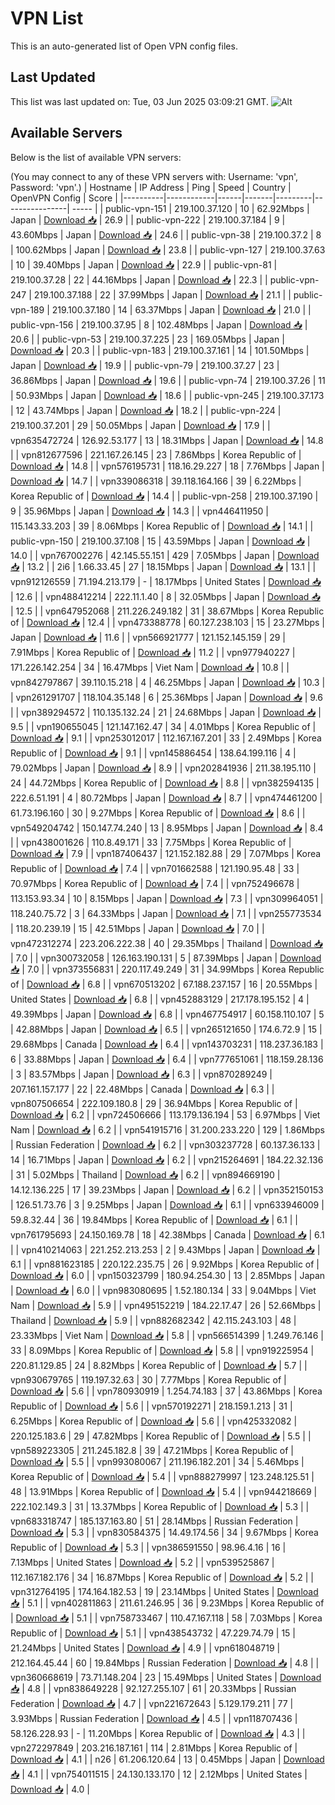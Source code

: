 # VPN List

This is an auto-generated list of Open VPN config files.

## Last Updated

This list was last updated on: Tue, 03 Jun 2025 03:09:21 GMT.
![Alt](https://repobeats.axiom.co/api/embed/186b98318ef1479477931607c1ad7d823f12451f.svg "Repobeats analytics image")

## Available Servers

Below is the list of available VPN servers:

(You may connect to any of these VPN servers with: Username: 'vpn', Password: 'vpn'.)
| Hostname | IP Address | Ping | Speed | Country | OpenVPN Config | Score |
|----------|------------|------|-------|---------|----------------| ----- |
| public-vpn-151 | 219.100.37.120 | 10 | 62.92Mbps | Japan | [Download 📥](./configs/server_0_JP.ovpn) | 26.9 |
| public-vpn-222 | 219.100.37.184 | 9 | 43.60Mbps | Japan | [Download 📥](./configs/server_1_JP.ovpn) | 24.6 |
| public-vpn-38 | 219.100.37.2 | 8 | 100.62Mbps | Japan | [Download 📥](./configs/server_2_JP.ovpn) | 23.8 |
| public-vpn-127 | 219.100.37.63 | 10 | 39.40Mbps | Japan | [Download 📥](./configs/server_3_JP.ovpn) | 22.9 |
| public-vpn-81 | 219.100.37.28 | 22 | 44.16Mbps | Japan | [Download 📥](./configs/server_4_JP.ovpn) | 22.3 |
| public-vpn-247 | 219.100.37.188 | 22 | 37.99Mbps | Japan | [Download 📥](./configs/server_5_JP.ovpn) | 21.1 |
| public-vpn-189 | 219.100.37.180 | 14 | 63.37Mbps | Japan | [Download 📥](./configs/server_6_JP.ovpn) | 21.0 |
| public-vpn-156 | 219.100.37.95 | 8 | 102.48Mbps | Japan | [Download 📥](./configs/server_7_JP.ovpn) | 20.6 |
| public-vpn-53 | 219.100.37.225 | 23 | 169.05Mbps | Japan | [Download 📥](./configs/server_8_JP.ovpn) | 20.3 |
| public-vpn-183 | 219.100.37.161 | 14 | 101.50Mbps | Japan | [Download 📥](./configs/server_9_JP.ovpn) | 19.9 |
| public-vpn-79 | 219.100.37.27 | 23 | 36.86Mbps | Japan | [Download 📥](./configs/server_10_JP.ovpn) | 19.6 |
| public-vpn-74 | 219.100.37.26 | 11 | 50.93Mbps | Japan | [Download 📥](./configs/server_11_JP.ovpn) | 18.6 |
| public-vpn-245 | 219.100.37.173 | 12 | 43.74Mbps | Japan | [Download 📥](./configs/server_12_JP.ovpn) | 18.2 |
| public-vpn-224 | 219.100.37.201 | 29 | 50.05Mbps | Japan | [Download 📥](./configs/server_13_JP.ovpn) | 17.9 |
| vpn635472724 | 126.92.53.177 | 13 | 18.31Mbps | Japan | [Download 📥](./configs/server_14_JP.ovpn) | 14.8 |
| vpn812677596 | 221.167.26.145 | 23 | 7.86Mbps | Korea Republic of | [Download 📥](./configs/server_15_KR.ovpn) | 14.8 |
| vpn576195731 | 118.16.29.227 | 18 | 7.76Mbps | Japan | [Download 📥](./configs/server_16_JP.ovpn) | 14.7 |
| vpn339086318 | 39.118.164.166 | 39 | 6.22Mbps | Korea Republic of | [Download 📥](./configs/server_17_KR.ovpn) | 14.4 |
| public-vpn-258 | 219.100.37.190 | 9 | 35.96Mbps | Japan | [Download 📥](./configs/server_18_JP.ovpn) | 14.3 |
| vpn446411950 | 115.143.33.203 | 39 | 8.06Mbps | Korea Republic of | [Download 📥](./configs/server_19_KR.ovpn) | 14.1 |
| public-vpn-150 | 219.100.37.108 | 15 | 43.59Mbps | Japan | [Download 📥](./configs/server_20_JP.ovpn) | 14.0 |
| vpn767002276 | 42.145.55.151 | 429 | 7.05Mbps | Japan | [Download 📥](./configs/server_21_JP.ovpn) | 13.2 |
| 2i6 | 1.66.33.45 | 27 | 18.15Mbps | Japan | [Download 📥](./configs/server_22_JP.ovpn) | 13.1 |
| vpn912126559 | 71.194.213.179 | - | 18.17Mbps | United States | [Download 📥](./configs/server_23_US.ovpn) | 12.6 |
| vpn488412214 | 222.11.1.40 | 8 | 32.05Mbps | Japan | [Download 📥](./configs/server_24_JP.ovpn) | 12.5 |
| vpn647952068 | 211.226.249.182 | 31 | 38.67Mbps | Korea Republic of | [Download 📥](./configs/server_25_KR.ovpn) | 12.4 |
| vpn473388778 | 60.127.238.103 | 15 | 23.27Mbps | Japan | [Download 📥](./configs/server_26_JP.ovpn) | 11.6 |
| vpn566921777 | 121.152.145.159 | 29 | 7.91Mbps | Korea Republic of | [Download 📥](./configs/server_27_KR.ovpn) | 11.2 |
| vpn977940227 | 171.226.142.254 | 34 | 16.47Mbps | Viet Nam | [Download 📥](./configs/server_28_VN.ovpn) | 10.8 |
| vpn842797867 | 39.110.15.218 | 4 | 46.25Mbps | Japan | [Download 📥](./configs/server_29_JP.ovpn) | 10.3 |
| vpn261291707 | 118.104.35.148 | 6 | 25.36Mbps | Japan | [Download 📥](./configs/server_30_JP.ovpn) | 9.6 |
| vpn389294572 | 110.135.132.24 | 21 | 24.68Mbps | Japan | [Download 📥](./configs/server_31_JP.ovpn) | 9.5 |
| vpn190655045 | 121.147.162.47 | 34 | 4.01Mbps | Korea Republic of | [Download 📥](./configs/server_32_KR.ovpn) | 9.1 |
| vpn253012017 | 112.167.167.201 | 33 | 2.49Mbps | Korea Republic of | [Download 📥](./configs/server_33_KR.ovpn) | 9.1 |
| vpn145886454 | 138.64.199.116 | 4 | 79.02Mbps | Japan | [Download 📥](./configs/server_34_JP.ovpn) | 8.9 |
| vpn202841936 | 211.38.195.110 | 24 | 44.72Mbps | Korea Republic of | [Download 📥](./configs/server_35_KR.ovpn) | 8.8 |
| vpn382594135 | 222.6.51.191 | 4 | 80.72Mbps | Japan | [Download 📥](./configs/server_36_JP.ovpn) | 8.7 |
| vpn474461200 | 61.73.196.160 | 30 | 9.27Mbps | Korea Republic of | [Download 📥](./configs/server_37_KR.ovpn) | 8.6 |
| vpn549204742 | 150.147.74.240 | 13 | 8.95Mbps | Japan | [Download 📥](./configs/server_38_JP.ovpn) | 8.4 |
| vpn438001626 | 110.8.49.171 | 33 | 7.75Mbps | Korea Republic of | [Download 📥](./configs/server_39_KR.ovpn) | 7.9 |
| vpn187406437 | 121.152.182.88 | 29 | 7.07Mbps | Korea Republic of | [Download 📥](./configs/server_40_KR.ovpn) | 7.4 |
| vpn701662588 | 121.190.95.48 | 33 | 70.97Mbps | Korea Republic of | [Download 📥](./configs/server_41_KR.ovpn) | 7.4 |
| vpn752496678 | 113.153.93.34 | 10 | 8.15Mbps | Japan | [Download 📥](./configs/server_42_JP.ovpn) | 7.3 |
| vpn309964051 | 118.240.75.72 | 3 | 64.33Mbps | Japan | [Download 📥](./configs/server_43_JP.ovpn) | 7.1 |
| vpn255773534 | 118.20.239.19 | 15 | 42.51Mbps | Japan | [Download 📥](./configs/server_44_JP.ovpn) | 7.0 |
| vpn472312274 | 223.206.222.38 | 40 | 29.35Mbps | Thailand | [Download 📥](./configs/server_45_TH.ovpn) | 7.0 |
| vpn300732058 | 126.163.190.131 | 5 | 87.39Mbps | Japan | [Download 📥](./configs/server_46_JP.ovpn) | 7.0 |
| vpn373556831 | 220.117.49.249 | 31 | 34.99Mbps | Korea Republic of | [Download 📥](./configs/server_47_KR.ovpn) | 6.8 |
| vpn670513202 | 67.188.237.157 | 16 | 20.55Mbps | United States | [Download 📥](./configs/server_48_US.ovpn) | 6.8 |
| vpn452883129 | 217.178.195.152 | 4 | 49.39Mbps | Japan | [Download 📥](./configs/server_49_JP.ovpn) | 6.8 |
| vpn467754917 | 60.158.110.107 | 5 | 42.88Mbps | Japan | [Download 📥](./configs/server_50_JP.ovpn) | 6.5 |
| vpn265121650 | 174.6.72.9 | 15 | 29.68Mbps | Canada | [Download 📥](./configs/server_51_CA.ovpn) | 6.4 |
| vpn143703231 | 118.237.36.183 | 6 | 33.88Mbps | Japan | [Download 📥](./configs/server_52_JP.ovpn) | 6.4 |
| vpn777651061 | 118.159.28.136 | 3 | 83.57Mbps | Japan | [Download 📥](./configs/server_53_JP.ovpn) | 6.3 |
| vpn870289249 | 207.161.157.177 | 22 | 22.48Mbps | Canada | [Download 📥](./configs/server_54_CA.ovpn) | 6.3 |
| vpn807506654 | 222.109.180.8 | 29 | 36.94Mbps | Korea Republic of | [Download 📥](./configs/server_55_KR.ovpn) | 6.2 |
| vpn724506666 | 113.179.136.194 | 53 | 6.97Mbps | Viet Nam | [Download 📥](./configs/server_56_VN.ovpn) | 6.2 |
| vpn541915716 | 31.200.233.220 | 129 | 1.86Mbps | Russian Federation | [Download 📥](./configs/server_57_RU.ovpn) | 6.2 |
| vpn303237728 | 60.137.36.133 | 14 | 16.71Mbps | Japan | [Download 📥](./configs/server_58_JP.ovpn) | 6.2 |
| vpn215264691 | 184.22.32.136 | 31 | 5.02Mbps | Thailand | [Download 📥](./configs/server_59_TH.ovpn) | 6.2 |
| vpn894669190 | 14.12.136.225 | 17 | 39.23Mbps | Japan | [Download 📥](./configs/server_60_JP.ovpn) | 6.2 |
| vpn352150153 | 126.51.73.76 | 3 | 9.25Mbps | Japan | [Download 📥](./configs/server_61_JP.ovpn) | 6.1 |
| vpn633946009 | 59.8.32.44 | 36 | 19.84Mbps | Korea Republic of | [Download 📥](./configs/server_62_KR.ovpn) | 6.1 |
| vpn761795693 | 24.150.169.78 | 18 | 42.38Mbps | Canada | [Download 📥](./configs/server_63_CA.ovpn) | 6.1 |
| vpn410214063 | 221.252.213.253 | 2 | 9.43Mbps | Japan | [Download 📥](./configs/server_64_JP.ovpn) | 6.1 |
| vpn881623185 | 220.122.235.75 | 26 | 9.92Mbps | Korea Republic of | [Download 📥](./configs/server_65_KR.ovpn) | 6.0 |
| vpn150323799 | 180.94.254.30 | 13 | 2.85Mbps | Japan | [Download 📥](./configs/server_66_JP.ovpn) | 6.0 |
| vpn983080695 | 1.52.180.134 | 33 | 9.04Mbps | Viet Nam | [Download 📥](./configs/server_67_VN.ovpn) | 5.9 |
| vpn495152219 | 184.22.17.47 | 26 | 52.66Mbps | Thailand | [Download 📥](./configs/server_68_TH.ovpn) | 5.9 |
| vpn882682342 | 42.115.243.103 | 48 | 23.33Mbps | Viet Nam | [Download 📥](./configs/server_69_VN.ovpn) | 5.8 |
| vpn566514399 | 1.249.76.146 | 33 | 8.09Mbps | Korea Republic of | [Download 📥](./configs/server_70_KR.ovpn) | 5.8 |
| vpn919225954 | 220.81.129.85 | 24 | 8.82Mbps | Korea Republic of | [Download 📥](./configs/server_71_KR.ovpn) | 5.7 |
| vpn930679765 | 119.197.32.63 | 30 | 7.77Mbps | Korea Republic of | [Download 📥](./configs/server_72_KR.ovpn) | 5.6 |
| vpn780930919 | 1.254.74.183 | 37 | 43.86Mbps | Korea Republic of | [Download 📥](./configs/server_73_KR.ovpn) | 5.6 |
| vpn570192271 | 218.159.1.213 | 31 | 6.25Mbps | Korea Republic of | [Download 📥](./configs/server_74_KR.ovpn) | 5.6 |
| vpn425332082 | 220.125.183.6 | 29 | 47.82Mbps | Korea Republic of | [Download 📥](./configs/server_75_KR.ovpn) | 5.5 |
| vpn589223305 | 211.245.182.8 | 39 | 47.21Mbps | Korea Republic of | [Download 📥](./configs/server_76_KR.ovpn) | 5.5 |
| vpn993080067 | 211.196.182.201 | 34 | 5.46Mbps | Korea Republic of | [Download 📥](./configs/server_77_KR.ovpn) | 5.4 |
| vpn888279997 | 123.248.125.51 | 48 | 13.91Mbps | Korea Republic of | [Download 📥](./configs/server_78_KR.ovpn) | 5.4 |
| vpn944218669 | 222.102.149.3 | 31 | 13.37Mbps | Korea Republic of | [Download 📥](./configs/server_79_KR.ovpn) | 5.3 |
| vpn683318747 | 185.137.163.80 | 51 | 28.14Mbps | Russian Federation | [Download 📥](./configs/server_80_RU.ovpn) | 5.3 |
| vpn830584375 | 14.49.174.56 | 34 | 9.67Mbps | Korea Republic of | [Download 📥](./configs/server_81_KR.ovpn) | 5.3 |
| vpn386591550 | 98.96.4.16 | 16 | 7.13Mbps | United States | [Download 📥](./configs/server_82_US.ovpn) | 5.2 |
| vpn539525867 | 112.167.182.176 | 34 | 16.87Mbps | Korea Republic of | [Download 📥](./configs/server_83_KR.ovpn) | 5.2 |
| vpn312764195 | 174.164.182.53 | 19 | 23.14Mbps | United States | [Download 📥](./configs/server_84_US.ovpn) | 5.1 |
| vpn402811863 | 211.61.246.95 | 36 | 9.23Mbps | Korea Republic of | [Download 📥](./configs/server_85_KR.ovpn) | 5.1 |
| vpn758733467 | 110.47.167.118 | 58 | 7.03Mbps | Korea Republic of | [Download 📥](./configs/server_86_KR.ovpn) | 5.1 |
| vpn438543732 | 47.229.74.79 | 15 | 21.24Mbps | United States | [Download 📥](./configs/server_87_US.ovpn) | 4.9 |
| vpn618048719 | 212.164.45.44 | 60 | 19.84Mbps | Russian Federation | [Download 📥](./configs/server_88_RU.ovpn) | 4.8 |
| vpn360668619 | 73.71.148.204 | 23 | 15.49Mbps | United States | [Download 📥](./configs/server_89_US.ovpn) | 4.8 |
| vpn838649228 | 92.127.255.107 | 61 | 20.33Mbps | Russian Federation | [Download 📥](./configs/server_90_RU.ovpn) | 4.7 |
| vpn221672643 | 5.129.179.211 | 77 | 3.93Mbps | Russian Federation | [Download 📥](./configs/server_91_RU.ovpn) | 4.5 |
| vpn118707436 | 58.126.228.93 | - | 11.20Mbps | Korea Republic of | [Download 📥](./configs/server_92_KR.ovpn) | 4.3 |
| vpn272297849 | 203.216.187.161 | 114 | 2.81Mbps | Korea Republic of | [Download 📥](./configs/server_93_KR.ovpn) | 4.1 |
| n26 | 61.206.120.64 | 13 | 0.45Mbps | Japan | [Download 📥](./configs/server_94_JP.ovpn) | 4.1 |
| vpn754011515 | 24.130.133.170 | 12 | 2.12Mbps | United States | [Download 📥](./configs/server_95_US.ovpn) | 4.0 |
